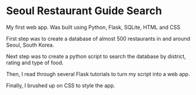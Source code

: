 # Seoul Restaurant Guide Search

My first web app.
Was built using Python, Flask, SQLite, HTML and CSS

First step was to create a database of almost 500 restaurants in and around Seoul, South Korea.

Next step was to create a python script to search the database by district, rating and type of food.

Then, I read through several Flask tutorials to turn my script into a web app.

Finally, I brushed up on CSS to style the app.